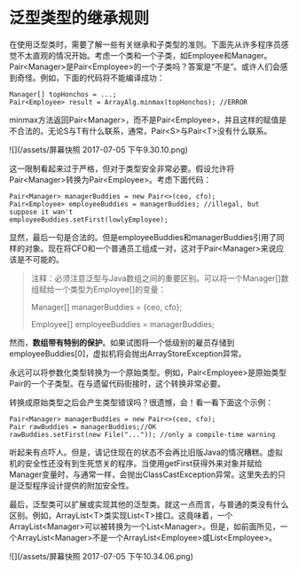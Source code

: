 # 泛型类型的继承规则

在使用泛型类时，需要了解一些有关继承和子类型的准则。下面先从许多程序员感觉不太直观的情况开始。考虑一个类和一个子类，如Employee和Manager。Pair&lt;Manager&gt;是Pair&lt;Employee&gt;的一个子类吗？答案是“不是”。或许人们会感到奇怪。例如，下面的代码将不能编译成功：

```
Manager[] topHonchos = ...;
Pair<Employee> result = ArrayAlg.minmax(topHonchos); //ERROR
```

minmax方法返回Pair&lt;Manager&gt;，而不是Pair&lt;Employee&gt;，并且这样的赋值是不合法的。无论S与T有什么联系，通常，Pair&lt;S&gt;与Pair&lt;T&gt;没有什么联系。

![](/assets/屏幕快照 2017-07-05 下午9.30.10.png)

这一限制看起来过于严格，但对于类型安全非常必要。假设允许将Pair&lt;Manager&gt;转换为Pair&lt;Employee&gt;。考虑下面代码：

```
Pair<Manager> managerBuddies = new Pair<>(ceo, cfo);
Pair<Employee> employeeBuddies = managerBuddies; //illegal, but suppose it wan't
employeeBuddies.setFirst(lowlyEmployee);
```

显然，最后一句是合法的。但是employeeBuddies和managerBuddies引用了同样的对象。现在将CFO和一个普通员工组成一对，这对于Pair&lt;Manager&gt;来说应该是不可能的。

> 注释：必须注意泛型与Java数组之间的重要区别。可以将一个Manager\[\]数组赋给一个类型为Employee\[\]的变量：
>
> Manager\[\]  managerBuddies = {ceo, cfo};
>
> Employee\[\] employeeBuddies = managerBuddies;

然而，**数组带有特别的保护**。如果试图将一个低级别的雇员存储到employeeBuddies\[0\]，虚拟机将会抛出ArrayStoreException异常。

永远可以将参数化类型转换为一个原始类型。例如，Pair&lt;Employee&gt;是原始类型Pair的一个子类型。在与遗留代码街接时，这个转换非常必要。



转换成原始类型之后会产生类型错误吗？很遗憾，会！看一看下面这个示例：

```
Pair<Manager> managerBuddies = new Pair<>(ceo, cfo);
Pair rawBuddies = managerBuddies;//OK
rawBuddies.setFirst(new File("...")); //only a compile-time warning
```

听起来有点吓人。但是，请记住现在的状态不会再比旧版Java的情况糟糕。虚拟机的安全性还没有到生死悠关的程序。当使用getFirst获得外来对象并赋给Manager变量时，与通常一样，会抛出ClassCastException异常。这里失去的只是泛型程序设计提供的附加安全性。

最后，泛型类可以扩展或实现其他的泛型类。就这一点而言，与普通的类没有什么区别。例如，ArrayList&lt;T&gt;类实现List&lt;T&gt;接口。这竟味着，一个ArrayList&lt;Manager&gt;可以被转换为一个List&lt;Manager&gt;。但是，如前面所见，一个ArrayList&lt;Manager&gt;不是一个ArrayList&lt;Employee&gt;或List&lt;Employee&gt;。

![](/assets/屏幕快照 2017-07-05 下午10.34.06.png)



